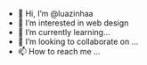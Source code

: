 - 👋 Hi, I’m @luazinhaa
- 👀 I’m interested in web design
- 🌱 I’m currently learning...
- 💞️ I’m looking to collaborate on ...
- 📫 How to reach me ...

<!---
luazinhaa/luazinhaa is a ✨ special ✨ repository because its `README.md` (this file) appears on your GitHub profile.
You can click the Preview link to take a look at your changes.
--->

